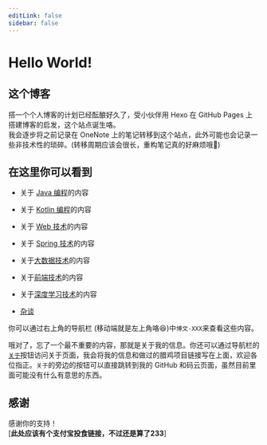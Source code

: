 ```yaml
---
editLink: false
sidebar: false
---
```


# Hello World!

## 这个博客
搭一个个人博客的计划已经酝酿好久了，受小伙伴用 Hexo 在 GitHub Pages 上搭建博客的启发，这个站点诞生咯。  
我会逐步将之前记录在 OneNote 上的笔记转移到这个站点，此外可能也会记录一些非技术性的琐碎。(转移周期应该会很长，重构笔记真的好麻烦哦:new_moon_with_face:)

## 在这里你可以看到
+ 关于 [Java 编程](/java/)的内容

+ 关于 [Kotlin 编程](/kotlin/)的内容

+ 关于 [Web 技术](/web/)的内容

+ 关于 [Spring 技术](/spring/)的内容

+ 关于[大数据技术](/bigData/)的内容

+ 关于[前端技术](/frontEnd/)的内容

+ 关于[深度学习技术](/deepLearning/)的内容

+ [杂谈](/tittle-tattle/)

你可以通过右上角的导航栏 (移动端就是左上角咯:laughing:)中`博文-XXX`来查看这些内容。  

哦对了，忘了一个最不重要的内容，那就是关于我的信息。你还可以通过导航栏的[`关于`](/about/)按钮访问关于页面，我会将我的信息和做过的腊鸡项目链接写在上面，欢迎各位指正。`关于`的旁边的按钮可以直接跳转到我的 GitHub 和码云页面，虽然目前里面可能没有什么有意思的东西。

## 感谢
感谢你的支持！  
[**此处应该有个支付宝投食链接，不过还是算了233**]